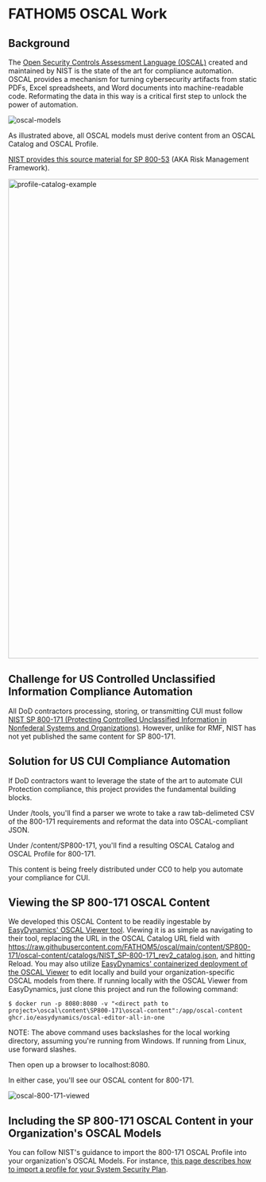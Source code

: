 # FATHOM5 OSCAL Work

## Background

The [Open Security Controls Assessment Language (OSCAL)](https://pages.nist.gov/OSCAL/) created and maintained by NIST is the state of the art for compliance automation. OSCAL provides a mechanism for turning cybersecurity artifacts from static PDFs, Excel spreadsheets, and Word documents into machine-readable code. Reformating the data in this way is a critical first step to unlock the power of automation. 

![oscal-models](https://user-images.githubusercontent.com/103941493/196271319-7b26d9b5-ae15-41cf-8592-8f8eb5335810.png)

As illustrated above, all OSCAL models must derive content from an OSCAL Catalog and OSCAL Profile.

[NIST provides this source material for SP 800-53](https://github.com/usnistgov/oscal-content/tree/main/nist.gov) (AKA Risk Management Framework). 

<img width="964" alt="profile-catalog-example" src="https://user-images.githubusercontent.com/103941493/196271507-93f1c165-6f26-448e-b40c-4c5d4e42add3.png">

## Challenge for US Controlled Unclassified Information Compliance Automation

All DoD contractors processing, storing, or transmitting CUI must follow [NIST SP 800-171 (Protecting Controlled Unclassified Information in Nonfederal Systems and Organizations)](https://csrc.nist.gov/publications/detail/sp/800-171/rev-2/final). However, unlike for RMF, NIST has not yet published the same content for SP 800-171.

## Solution for US CUI Compliance Automation

If DoD contractors want to leverage the state of the art to automate CUI Protection compliance, this project provides the fundamental building blocks.

Under /tools, you'll find a parser we wrote to take a raw tab-delimeted CSV of the 800-171 requirements and reformat the data into OSCAL-compliant JSON.

Under /content/SP800-171, you'll find a resulting OSCAL Catalog and OSCAL Profile for 800-171.

This content is being freely distributed under CC0 to help you automate your compliance for CUI.

## Viewing the SP 800-171 OSCAL Content

We developed this OSCAL Content to be readily ingestable by [EasyDynamics' OSCAL Viewer tool](https://oscal-viewer.msd.easydynamics.com/catalog/). Viewing it is as simple as navigating to their tool, replacing the URL in the OSCAL Catalog URL field with https://raw.githubusercontent.com/FATHOM5/oscal/main/content/SP800-171/oscal-content/catalogs/NIST_SP-800-171_rev2_catalog.json, and hitting Reload. You may also utilize [EasyDynamics' containerized deployment of the OSCAL Viewer](https://github.com/EasyDynamics/oscal-editor-deployment/tree/main/all-in-one) to edit locally and build your organization-specific OSCAL models from there. If running locally with the OSCAL Viewer from EasyDynamics, just clone this project and run the following command:

<code>$ docker run -p 8080:8080 -v "\<direct path to project\>\oscal\content\SP800-171\oscal-content":/app/oscal-content ghcr.io/easydynamics/oscal-editor-all-in-one</code>

NOTE: The above command uses backslashes for the local working directory, assuming you're running from Windows. If running from Linux, use forward slashes.

Then open up a browser to localhost:8080.

In either case, you'll see our OSCAL content for 800-171.

![oscal-800-171-viewed](https://user-images.githubusercontent.com/103941493/196277327-8e3d9204-f8c6-4a54-a032-fc52406cc557.png)

## Including the SP 800-171 OSCAL Content in your Organization's OSCAL Models

You can follow NIST's guidance to import the 800-171 OSCAL Profile into your organization's OSCAL Models. For instance, [this page describes how to import a profile for your System Security Plan](https://pages.nist.gov/OSCAL/reference/latest/system-security-plan/json-reference/#/system-security-plan/import-profile).


